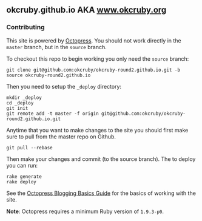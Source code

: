 ## okcruby.github.io AKA www.okcruby.org

### Contributing

This site is powered by [Octopress](http://octopress.org/).  You should not work directly in the
`master` branch, but in the `source` branch.

To checkout this repo to begin working you only need the `source`
branch:

```
git clone git@github.com:okcruby/okcruby-round2.github.io.git -b source okcruby-round2.github.io
```

Then you need to setup the `_deploy` directory:

```    
mkdir _deploy
cd _deploy
git init
git remote add -t master -f origin git@github.com:okcruby/okcruby-round2.github.io.git
```

Anytime that you want to make changes to the site you should first make
sure to pull from the master repo on Github.

```
git pull --rebase
```

Then make your changes and commit (to the source branch).  The to deploy
you can run:

```
rake generate
rake deploy
```




See the [Octopress Blogging Basics Guide](http://octopress.org/docs/blogging/) for the basics of working with the site.

**Note**: Octopress requires a minimum Ruby version of `1.9.3-p0`.
